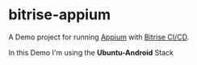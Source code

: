 # bitrise-appium
A Demo project for running [Appium](https://appium.io/) with [Bitrise CI/CD](https://www.bitrise.io/). 

In this Demo I'm using the  **Ubuntu-Android** Stack
